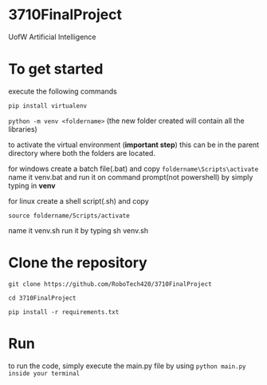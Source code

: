 # 3710FinalProject


UofW Artificial Intelligence 

# To get started

execute the following commands

```pip install virtualenv```

```python -m venv <foldername>```
(the new folder created will contain all the libraries)

to activate the virtual environment (<b>important step</b>) 
this can be in the parent directory where both the folders are located.

for windows create a batch file(.bat) 
and copy
```foldername\Scripts\activate```
name it venv.bat
and run it on command prompt(not powershell) by simply typing in <b>venv</b>

for linux create a shell script(.sh)
and copy

```source foldername/Scripts/activate```

  
name it venv.sh
run it by typing sh venv.sh

# Clone the repository

```git clone https://github.com/RoboTech420/3710FinalProject```

```cd 3710FinalProject```

```pip install -r requirements.txt```


# Run
to run the code, simply execute the main.py file by using ```python main.py inside your terminal``` 

